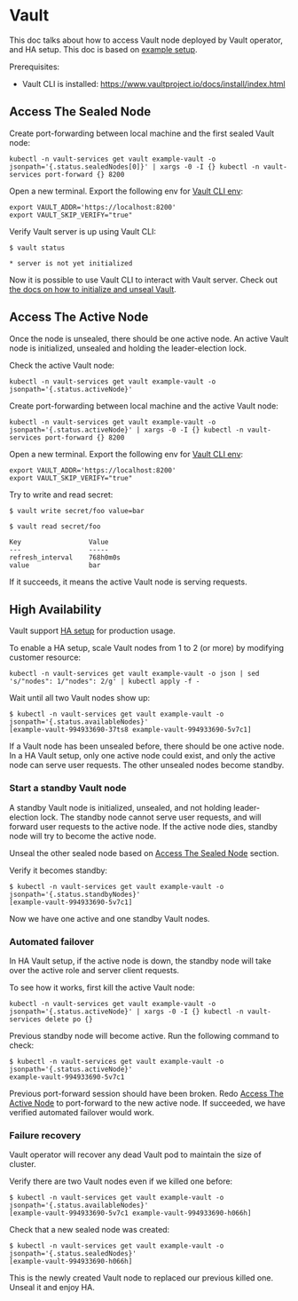 # Vault

This doc talks about how to access Vault node deployed by Vault operator, and HA setup.
This doc is based on [example setup](../../README.md#getting-started).

Prerequisites:

* Vault CLI is installed: https://www.vaultproject.io/docs/install/index.html

## Access The Sealed Node

Create port-forwarding between local machine and the first sealed Vault node:

```
kubectl -n vault-services get vault example-vault -o jsonpath='{.status.sealedNodes[0]}' | xargs -0 -I {} kubectl -n vault-services port-forward {} 8200
```

Open a new terminal.
Export the following env for [Vault CLI env](https://www.vaultproject.io/docs/commands/environment.html):

```
export VAULT_ADDR='https://localhost:8200'
export VAULT_SKIP_VERIFY="true"
```

Verify Vault server is up using Vault CLI:

```
$ vault status

* server is not yet initialized
```

Now it is possible to use Vault CLI to interact with Vault server.
Check out [the docs on how to initialize and unseal Vault](https://www.vaultproject.io/intro/getting-started/deploy.html#initializing-the-vault).


## Access The Active Node

Once the node is unsealed, there should be one active node.
An active Vault node is initialized, unsealed and holding the leader-election lock.

Check the active Vault node:

```
kubectl -n vault-services get vault example-vault -o jsonpath='{.status.activeNode}'
```

Create port-forwarding between local machine and the active Vault node:

```
kubectl -n vault-services get vault example-vault -o jsonpath='{.status.activeNode}' | xargs -0 -I {} kubectl -n vault-services port-forward {} 8200
```

Open a new terminal.
Export the following env for [Vault CLI env](https://www.vaultproject.io/docs/commands/environment.html):

```
export VAULT_ADDR='https://localhost:8200'
export VAULT_SKIP_VERIFY="true"
```

Try to write and read secret:

```
$ vault write secret/foo value=bar

$ vault read secret/foo

Key             	Value
---             	-----
refresh_interval	768h0m0s
value           	bar
```

If it succeeds, it means the active Vault node is serving requests.

## High Availability

Vault support [HA setup](https://www.vaultproject.io/docs/concepts/ha.html) for production usage.

To enable a HA setup, scale Vault nodes from 1 to 2 (or more) by modifying customer resource:

```
kubectl -n vault-services get vault example-vault -o json | sed 's/"nodes": 1/"nodes": 2/g' | kubectl apply -f -
```

Wait until all two Vault nodes show up:

```
$ kubectl -n vault-services get vault example-vault -o jsonpath='{.status.availableNodes}'
[example-vault-994933690-37ts8 example-vault-994933690-5v7c1]
```

If a Vault node has been unsealed before, there should be one active node.
In a HA Vault setup, only one active node could exist, and only the active node can serve user requests.
The other unsealed nodes become standby.

### Start a standby Vault node

A standby Vault node is initialized, unsealed, and not holding leader-election lock.
The standby node cannot serve user requests, and will forward user requests to the active node.
If the active node dies, standby node will try to become the active node.

Unseal the other sealed node based on [Access The Sealed Node](#access-the-sealed-node) section.

Verify it becomes standby:

```
$ kubectl -n vault-services get vault example-vault -o jsonpath='{.status.standbyNodes}'
[example-vault-994933690-5v7c1]
```

Now we have one active and one standby Vault nodes.

### Automated failover

In HA Vault setup, if the active node is down, the standby node will take over the active role and server client requests.

To see how it works, first kill the active Vault node:

```
kubectl -n vault-services get vault example-vault -o jsonpath='{.status.activeNode}' | xargs -0 -I {} kubectl -n vault-services delete po {}
```

Previous standby node will become active. Run the following command to check:

```
$ kubectl -n vault-services get vault example-vault -o jsonpath='{.status.activeNode}'
example-vault-994933690-5v7c1
```

Previous port-forward session should have been broken.
Redo [Access The Active Node](#access-the-active-node) to port-forward to the new active node.
If succeeded, we have verified automated failover would work.

### Failure recovery

Vault operator will recover any dead Vault pod to maintain the size of cluster.

Verify there are two Vault nodes even if we killed one before:

```
$ kubectl -n vault-services get vault example-vault -o jsonpath='{.status.availableNodes}'
[example-vault-994933690-5v7c1 example-vault-994933690-h066h]
```

Check that a new sealed node was created:

```
$ kubectl -n vault-services get vault example-vault -o jsonpath='{.status.sealedNodes}'
[example-vault-994933690-h066h]
```

This is the newly created Vault node to replaced our previous killed one. Unseal it and enjoy HA.
